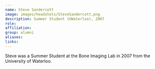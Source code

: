```yaml
---
name: Steve Sandercott
image: images/headshots/SteveSandercott.png
description: Summer Student (UWaterloo), 2007
role: 
affiliation: 
group: alumni
aliases: 
links:
---
```


Steve was a Summer Student at the Bone Imaging Lab in 2007 from the University of Waterloo.